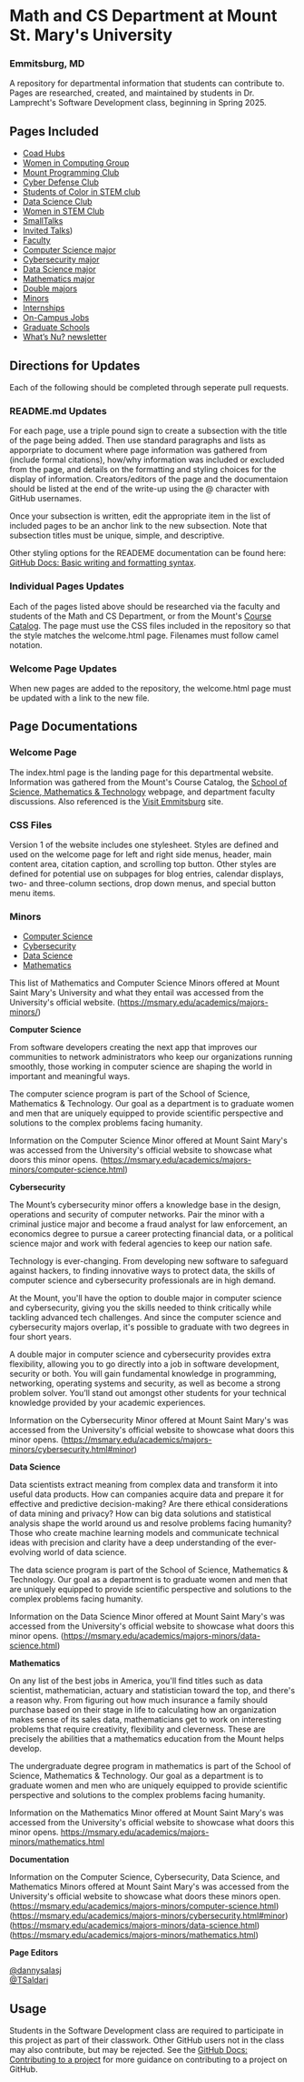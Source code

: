 # Math and CS Department at Mount St. Mary's University
### Emmitsburg, MD

A repository for departmental information that students can contribute to. Pages are researched, created, and maintained by students in Dr. Lamprecht's Software Development class, beginning in Spring 2025.

## Pages Included

* [Coad Hubs](#coad-hubs)
* [Women in Computing Group](#women-in-computing)
* [Mount Programming Club](#mount-programming-club)
* [Cyber Defense Club](#cyber-defense-club-readme) 
* [Students of Color in STEM club](#students-of-color-in-stem)
* [Data Science Club](#data-science-club-page)
* [Women in STEM Club](#women-in-stem)
* [SmallTalks](#smalltalks)
* [Invited Talks](#invited-talks-page))
* [Faculty](#faculty)
* [Computer Science major](#computer-science-major) 
* [Cybersecurity major](#cybersecurity-major) 
* [Data Science major](#data-major)
* [Mathematics major](#mathematics-major)
* [Double majors](#data-major)
* [Minors](#minors)
* [Internships](#internships) 
* [On-Campus Jobs](#oncampus-jobs)
* [Graduate Schools](#graduate-schools)
* [What’s Nu? newsletter](#whats-nu?)

## Directions for Updates

Each of the following should be completed through seperate pull requests.

### README.md Updates

For each page, use a triple pound sign to create a subsection with the title of the page being added. Then use standard paragraphs and lists as apporpriate to document where page information was gathered from (include formal citations), how/why information was included or excluded from the page, and details on the formatting and styling choices for the display of information. Creators/editors of the page and the documentaion should be listed at the end of the write-up using the @ character with GitHub usernames.

Once your subsection is written, edit the appropriate item in the list of included pages to be an anchor link to the new subsection. Note that subsection titles must be unique, simple, and descriptive.

Other styling options for the READEME documentation can be found here: [GitHub Docs: Basic writing and formatting syntax](https://docs.github.com/en/get-started/writing-on-github/getting-started-with-writing-and-formatting-on-github/basic-writing-and-formatting-syntax).

### Individual Pages Updates

Each of the pages listed above should be researched via the faculty and students of the Math and CS Department, or from the Mount's [Course Catalog](https://catalog.msmary.edu/index.php). The page must use the CSS files included in the repository so that the style matches the welcome.html page. Filenames must follow camel notation.

### Welcome Page Updates

When new pages are added to the repository, the welcome.html page must be updated with a link to the new file.

## Page Documentations

### Welcome Page

The index.html page is the landing page for this departmental website. Information was gathered from the Mount's Course Catalog, the [School of Science, Mathematics & Technology](https://msmary.edu/academics/schools-divisions/school-of-science-mathematics-and-technology/index.html) webpage, and department faculty discussions. Also referenced is the [Visit Emmitsburg](https://visitemmitsburg.com) site.

### CSS Files

Version 1 of the website includes one stylesheet. Styles are defined and used on the welcome page for left and right side menus, header, main content area, citation caption, and scrolling top button. Other styles are defined for potential use on subpages for blog entries, calendar displays, two- and three-column sections, drop down menus, and special button menu items.

### Minors

* [Computer Science](#Computer-Science)
* [Cybersecurity](#Cybersecurity)
* [Data Science](#Data-Science)
* [Mathematics](#Mathematics)

This list of Mathematics and Computer Science Minors offered at Mount Saint Mary's University and what they entail was accessed from the University's official website. (https://msmary.edu/academics/majors-minors/)

**Computer Science**

From software developers creating the next app that improves our communities to network administrators who keep our organizations running smoothly, those working in computer science are shaping the world in important and meaningful ways.

The computer science program is part of the School of Science, Mathematics & Technology. Our goal as a department is to graduate women and men that are uniquely equipped to provide scientific perspective and solutions to the complex problems facing humanity.

Information on the Computer Science Minor offered at Mount Saint Mary's was accessed from the University's official website to showcase what doors this minor opens. (https://msmary.edu/academics/majors-minors/computer-science.html)

**Cybersecurity**

The Mount’s cybersecurity minor offers a knowledge base in the design, operations and security of computer networks. Pair the minor with a criminal justice major and become a fraud analyst for law enforcement, an economics degree to pursue a career protecting financial data, or a political science major and work with federal agencies to keep our nation safe.

Technology is ever-changing. From developing new software to safeguard against hackers, to finding innovative ways to protect data, the skills of computer science and cybersecurity professionals are in high demand.

At the Mount, you'll have the option to double major in computer science and cybersecurity, giving you the skills needed to think critically while tackling advanced tech challenges. And since the computer science and cybersecurity majors overlap, it's possible to graduate with two degrees in four short years.

A double major in computer science and cybersecurity provides extra flexibility, allowing you to go directly into a job in software development, security or both. You will gain fundamental knowledge in programming, networking, operating systems and security, as well as become a strong problem solver. You’ll stand out amongst other students for your technical knowledge provided by your academic experiences.

Information on the Cybersecurity Minor offered at Mount Saint Mary's was accessed from the University's official website to showcase what doors this minor opens. (https://msmary.edu/academics/majors-minors/cybersecurity.html#minor)

**Data Science**

Data scientists extract meaning from complex data and transform it into useful data products. How can companies acquire data and prepare it for effective and predictive decision-making? Are there ethical considerations of data mining and privacy? How can big data solutions and statistical analysis shape the world around us and resolve problems facing humanity? Those who create machine learning models and communicate technical ideas with precision and clarity have a deep understanding of the ever-evolving world of data science.

The data science program is part of the School of Science, Mathematics & Technology. Our goal as a department is to graduate women and men that are uniquely equipped to provide scientific perspective and solutions to the complex problems facing humanity.

Information on the Data Science Minor offered at Mount Saint Mary's was accessed from the University's official website to showcase what doors this minor opens. (https://msmary.edu/academics/majors-minors/data-science.html)

**Mathematics**

On any list of the best jobs in America, you'll find titles such as data scientist, mathematician, actuary and statistician toward the top, and there's a reason why. From figuring out how much insurance a family should purchase based on their stage in life to calculating how an organization makes sense of its sales data, mathematicians get to work on interesting problems that require creativity, flexibility and cleverness. These are precisely the abilities that a mathematics education from the Mount helps develop.

The undergraduate degree program in mathematics is part of the School of Science, Mathematics & Technology. Our goal as a department is to graduate women and men who are uniquely equipped to provide scientific perspective and solutions to the complex problems facing humanity.

Information on the Mathematics Minor offered at Mount Saint Mary's was accessed from the University's official website to showcase what doors this minor opens. https://msmary.edu/academics/majors-minors/mathematics.html

**Documentation**

Information on the Computer Science, Cybersecurity, Data Science, and Mathematics Minors offered at Mount Saint Mary's was accessed from the University's official website to showcase what doors these minors open. (https://msmary.edu/academics/majors-minors/computer-science.html)
(https://msmary.edu/academics/majors-minors/cybersecurity.html#minor)
(https://msmary.edu/academics/majors-minors/data-science.html)
(https://msmary.edu/academics/majors-minors/mathematics.html)

**Page Editors**

[@dannysalasj](https://github.com/dannysalasj)  
[@TSaldari](https://github.com/TSaldari)

## Usage

Students in the Software Development class are required to participate in this project as part of their classwork. Other GitHub users not in the class may also contribute, but may be rejected. See the [GitHub Docs: Contributing to a project](https://docs.github.com/en/get-started/exploring-projects-on-github/contributing-to-a-project) for more guidance on contributing to a project on GitHub.
